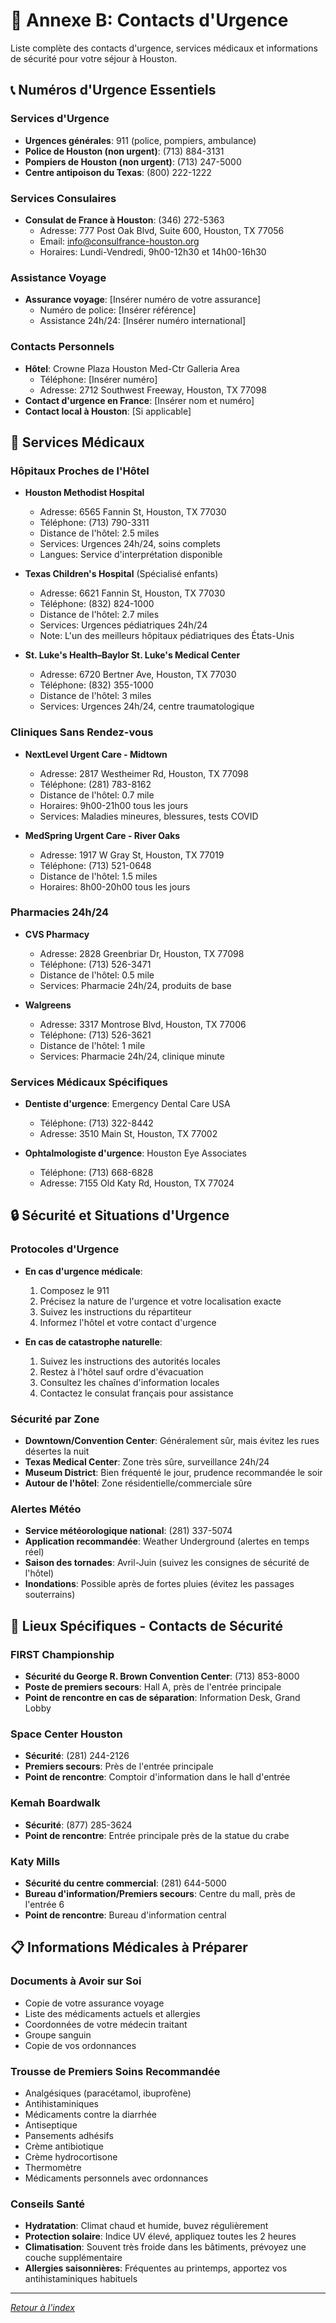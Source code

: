 # 🚨 Annexe B: Contacts d'Urgence

Liste complète des contacts d'urgence, services médicaux et informations de sécurité pour votre séjour à Houston.

## 📞 Numéros d'Urgence Essentiels

### Services d'Urgence
- **Urgences générales**: 911 (police, pompiers, ambulance)
- **Police de Houston (non urgent)**: (713) 884-3131
- **Pompiers de Houston (non urgent)**: (713) 247-5000
- **Centre antipoison du Texas**: (800) 222-1222

### Services Consulaires
- **Consulat de France à Houston**: (346) 272-5363
  - Adresse: 777 Post Oak Blvd, Suite 600, Houston, TX 77056
  - Email: info@consulfrance-houston.org
  - Horaires: Lundi-Vendredi, 9h00-12h30 et 14h00-16h30

### Assistance Voyage
- **Assurance voyage**: [Insérer numéro de votre assurance]
  - Numéro de police: [Insérer référence]
  - Assistance 24h/24: [Insérer numéro international]

### Contacts Personnels
- **Hôtel**: Crowne Plaza Houston Med-Ctr Galleria Area
  - Téléphone: [Insérer numéro]
  - Adresse: 2712 Southwest Freeway, Houston, TX 77098
- **Contact d'urgence en France**: [Insérer nom et numéro]
- **Contact local à Houston**: [Si applicable]

## 🏥 Services Médicaux

### Hôpitaux Proches de l'Hôtel
- **Houston Methodist Hospital**
  - Adresse: 6565 Fannin St, Houston, TX 77030
  - Téléphone: (713) 790-3311
  - Distance de l'hôtel: 2.5 miles
  - Services: Urgences 24h/24, soins complets
  - Langues: Service d'interprétation disponible

- **Texas Children's Hospital** (Spécialisé enfants)
  - Adresse: 6621 Fannin St, Houston, TX 77030
  - Téléphone: (832) 824-1000
  - Distance de l'hôtel: 2.7 miles
  - Services: Urgences pédiatriques 24h/24
  - Note: L'un des meilleurs hôpitaux pédiatriques des États-Unis

- **St. Luke's Health–Baylor St. Luke's Medical Center**
  - Adresse: 6720 Bertner Ave, Houston, TX 77030
  - Téléphone: (832) 355-1000
  - Distance de l'hôtel: 3 miles
  - Services: Urgences 24h/24, centre traumatologique

### Cliniques Sans Rendez-vous
- **NextLevel Urgent Care - Midtown**
  - Adresse: 2817 Westheimer Rd, Houston, TX 77098
  - Téléphone: (281) 783-8162
  - Distance de l'hôtel: 0.7 mile
  - Horaires: 9h00-21h00 tous les jours
  - Services: Maladies mineures, blessures, tests COVID

- **MedSpring Urgent Care - River Oaks**
  - Adresse: 1917 W Gray St, Houston, TX 77019
  - Téléphone: (713) 521-0648
  - Distance de l'hôtel: 1.5 miles
  - Horaires: 8h00-20h00 tous les jours

### Pharmacies 24h/24
- **CVS Pharmacy**
  - Adresse: 2828 Greenbriar Dr, Houston, TX 77098
  - Téléphone: (713) 526-3471
  - Distance de l'hôtel: 0.5 mile
  - Services: Pharmacie 24h/24, produits de base

- **Walgreens**
  - Adresse: 3317 Montrose Blvd, Houston, TX 77006
  - Téléphone: (713) 526-3621
  - Distance de l'hôtel: 1 mile
  - Services: Pharmacie 24h/24, clinique minute

### Services Médicaux Spécifiques
- **Dentiste d'urgence**: Emergency Dental Care USA
  - Téléphone: (713) 322-8442
  - Adresse: 3510 Main St, Houston, TX 77002

- **Ophtalmologiste d'urgence**: Houston Eye Associates
  - Téléphone: (713) 668-6828
  - Adresse: 7155 Old Katy Rd, Houston, TX 77024

## 🔒 Sécurité et Situations d'Urgence

### Protocoles d'Urgence
- **En cas d'urgence médicale**:
  1. Composez le 911
  2. Précisez la nature de l'urgence et votre localisation exacte
  3. Suivez les instructions du répartiteur
  4. Informez l'hôtel et votre contact d'urgence

- **En cas de catastrophe naturelle**:
  1. Suivez les instructions des autorités locales
  2. Restez à l'hôtel sauf ordre d'évacuation
  3. Consultez les chaînes d'information locales
  4. Contactez le consulat français pour assistance

### Sécurité par Zone
- **Downtown/Convention Center**: Généralement sûr, mais évitez les rues désertes la nuit
- **Texas Medical Center**: Zone très sûre, surveillance 24h/24
- **Museum District**: Bien fréquenté le jour, prudence recommandée le soir
- **Autour de l'hôtel**: Zone résidentielle/commerciale sûre

### Alertes Météo
- **Service météorologique national**: (281) 337-5074
- **Application recommandée**: Weather Underground (alertes en temps réel)
- **Saison des tornades**: Avril-Juin (suivez les consignes de sécurité de l'hôtel)
- **Inondations**: Possible après de fortes pluies (évitez les passages souterrains)

## 🏢 Lieux Spécifiques - Contacts de Sécurité

### FIRST Championship
- **Sécurité du George R. Brown Convention Center**: (713) 853-8000
- **Poste de premiers secours**: Hall A, près de l'entrée principale
- **Point de rencontre en cas de séparation**: Information Desk, Grand Lobby

### Space Center Houston
- **Sécurité**: (281) 244-2126
- **Premiers secours**: Près de l'entrée principale
- **Point de rencontre**: Comptoir d'information dans le hall d'entrée

### Kemah Boardwalk
- **Sécurité**: (877) 285-3624
- **Point de rencontre**: Entrée principale près de la statue du crabe

### Katy Mills
- **Sécurité du centre commercial**: (281) 644-5000
- **Bureau d'information/Premiers secours**: Centre du mall, près de l'entrée 6
- **Point de rencontre**: Bureau d'information central

## 📋 Informations Médicales à Préparer

### Documents à Avoir sur Soi
- Copie de votre assurance voyage
- Liste des médicaments actuels et allergies
- Coordonnées de votre médecin traitant
- Groupe sanguin
- Copie de vos ordonnances

### Trousse de Premiers Soins Recommandée
- Analgésiques (paracétamol, ibuprofène)
- Antihistaminiques
- Médicaments contre la diarrhée
- Antiseptique
- Pansements adhésifs
- Crème antibiotique
- Crème hydrocortisone
- Thermomètre
- Médicaments personnels avec ordonnances

### Conseils Santé
- **Hydratation**: Climat chaud et humide, buvez régulièrement
- **Protection solaire**: Indice UV élevé, appliquez toutes les 2 heures
- **Climatisation**: Souvent très froide dans les bâtiments, prévoyez une couche supplémentaire
- **Allergies saisonnières**: Fréquentes au printemps, apportez vos antihistaminiques habituels

---

*[Retour à l'index](../index.md)*

